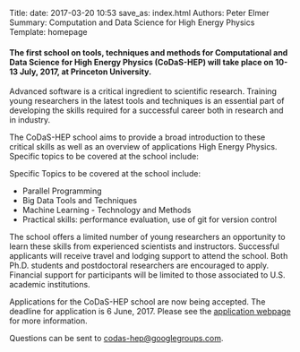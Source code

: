 Title: 
date: 2017-03-20 10:53
save_as: index.html
Authors: Peter Elmer
Summary: Computation and Data Science for High Energy Physics
Template: homepage

#### The first school on tools, techniques and methods for Computational and Data Science for High Energy Physics (CoDaS-HEP) will take place on 10-13 July, 2017, at Princeton University.

Advanced software is a critical ingredient to scientific research. Training young researchers in the latest tools and techniques is an essential part of developing the skills required for a successful career both in research and in industry.

The CoDaS-HEP school aims to provide a broad introduction to these critical skills as well as an overview of applications High Energy Physics. Specific topics to be covered at the school include:
 
  Specific Topics to be covered at the school include:

  * Parallel Programming 
  * Big Data Tools and Techniques
  * Machine Learning - Technology and Methods
  * Practical skills: performance evaluation, use of git for version control

The school offers a limited number of young researchers an opportunity to learn these skills from experienced scientists and instructors. Successful applicants will receive travel and lodging support to attend the school. Both Ph.D. students and postdoctoral researchers are encouraged to apply. Financial support for participants will be limited to those associated to U.S. academic institutions.

Applications for the CoDaS-HEP school are now being accepted. The deadline 
for application is 6 June, 2017. Please see the [application webpage](http://codas-hep.org/pages/application.html) for more information.

Questions can be sent to [codas-hep@googlegroups.com](codas-hep@googlegroups.com).
